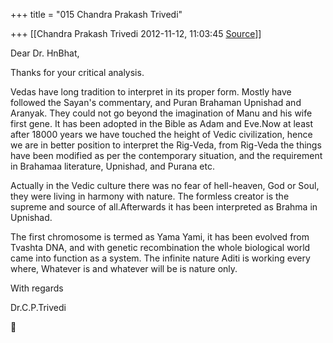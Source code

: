 +++
title = "015 Chandra Prakash Trivedi"

+++
[[Chandra Prakash Trivedi	2012-11-12, 11:03:45 [Source](https://groups.google.com/g/bvparishat/c/kN_lAHN9lOo)]]



Dear Dr. HnBhat,  
  
Thanks for your critical analysis.  
  
Vedas have long tradition to interpret in its proper form. Mostly have followed the Sayan's commentary, and Puran Brahaman Upnishad and Aranyak. They could not go beyond the imagination of Manu and his wife first gene. It has been adopted in the Bible as Adam and Eve.Now at least after 18000 years we have touched the height of Vedic civilization, hence we are in better position to interpret the Rig-Veda, from Rig-Veda the things have been modified as per the contemporary situation, and the requirement in Brahamaa literature, Upnishad, and Purana etc.  
  
Actually in the Vedic culture there was no fear of hell-heaven, God or Soul, they were living in harmony with nature. The formless creator is the supreme and source of all.Afterwards it has been interpreted as Brahma in Upnishad.  
  
  
The first chromosome is termed as Yama Yami, it has been evolved from Tvashta DNA, and with genetic recombination the whole biological world came into function as a system. The infinite nature Aditi is working every where, Whatever is and whatever will be is nature only.  
  
With regards  
  
Dr.C.P.Trivedi  



